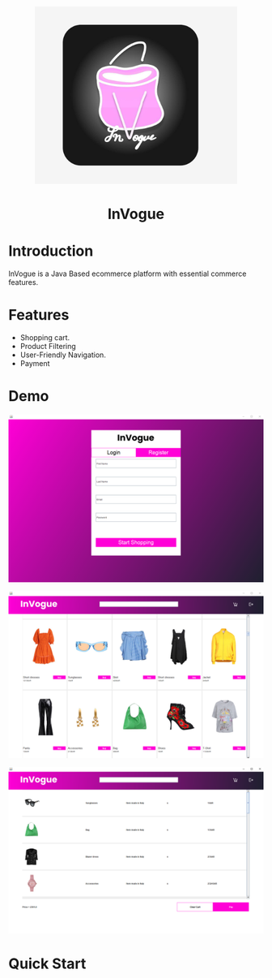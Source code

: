 <p align="center">
    <img width="400" src="https://github.com/RyamAlmalki/InVogue/blob/master/logo.jpg?raw=true" alt="Material Bread logo">
</p>
<h1 align="center">InVogue</h1>

<h1 align="left">Introduction</h1>
<p>InVogue is a Java Based ecommerce platform with essential commerce features.</p>

<h1 align="left">Features</h1>
<ul>
  <li>Shopping cart.</li>
  <li>Product Filtering</li>
  <li>User-Friendly Navigation.</li>
  <li>Payment</li>
</ul>


<h1 align="left">Demo</h1>

<p align="center">
    <img width="800" src="https://github.com/RyamAlmalki/InVogue/blob/master/main_page.png" alt="Material Bread logo">
</p>

<p align="center">
    <img width="800" src="https://github.com/RyamAlmalki/InVogue/blob/master/product_page.png">
</p>

<p align="center">
    <img width="800" src="https://github.com/RyamAlmalki/InVogue/blob/master/cart_page.png" alt="Material Bread logo">
</p>
<h1 align="left">Quick Start</h1>

